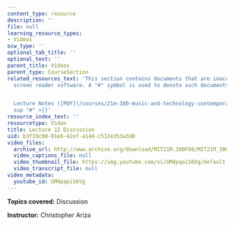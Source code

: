 ```yaml
---
content_type: resource
description: ''
file: null
learning_resource_types:
- Videos
ocw_type: ''
optional_tab_title: ''
optional_text: ''
parent_title: Videos
parent_type: CourseSection
related_resources_text: 'This section contains documents that are inaccessible to
  screen reader software. A "#" symbol is used to denote such documents.


  Lecture Notes ([PDF](/courses/21m-380-music-and-technology-contemporary-history-and-aesthetics-fall-2009/resources/mit21m_380f09_lec12)){{<
  sup "#" >}}'
resource_index_text: ''
resourcetype: Video
title: Lecture 12 Discussion
uid: b3f19c00-91e6-42ef-a144-c512e353a3d0
video_files:
  archive_url: http://www.archive.org/download/MIT21M.380F08/MIT21M_380F09_lec12d_300k.mp4
  video_captions_file: null
  video_thumbnail_file: https://img.youtube.com/vi/GM4pqoiS6Vg/default.jpg
  video_transcript_file: null
video_metadata:
  youtube_id: GM4pqoiS6Vg
---
```


**Topics covered:** Discussion

**Instructor:** Christopher Ariza